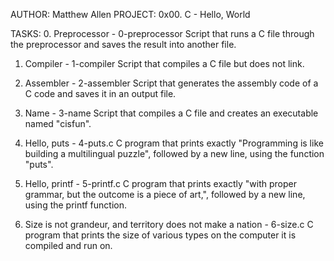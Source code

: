 AUTHOR: Matthew Allen
PROJECT: 0x00. C - Hello, World

TASKS:
0. Preprocessor - 0-preprocessor
	Script that runs a C file through the preprocessor and saves the
	result into another file.

1. Compiler - 1-compiler
	Script that compiles a C file but does not link.

2. Assembler - 2-assembler
	Script that generates the assembly code of a C code and saves it in
	an output file.

3. Name - 3-name
	Script that compiles a C file and creates an executable named
	"cisfun".

4. Hello, puts - 4-puts.c
	C program that prints exactly "Programming is like building a
	multilingual puzzle", followed by a new line, using the function
	"puts".

5. Hello, printf - 5-printf.c
	C program that prints exactly "with proper grammar, but the outcome
	is a piece of art,", followed by a new line, using the printf
	function.

6. Size is not grandeur, and territory does not make a nation - 6-size.c
	C program that prints the size of various types on the computer it
	is compiled and run on.

